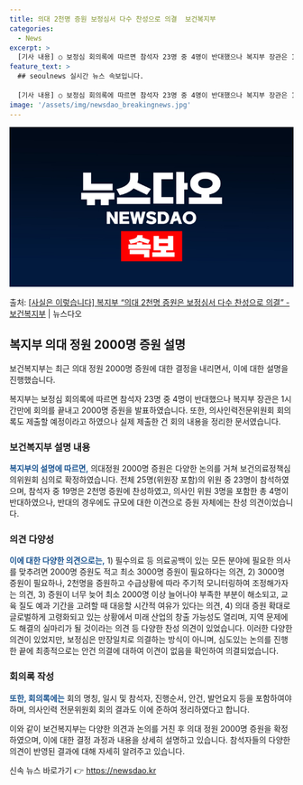 ```yaml
---
title: 의대 2천명 증원 보정심서 다수 찬성으로 의결  보건복지부
categories:
  - News
excerpt: >
  [기사 내용] ○ 보정심 회의록에 따르면 참석자 23명 중 4명이 반대했으나 복지부 장관은 1시간만에 회의를…
feature_text: >
  ## seoulnews 실시간 뉴스 속보입니다.

  [기사 내용] ○ 보정심 회의록에 따르면 참석자 23명 중 4명이 반대했으나 복지부 장관은 1시간만에 회의를…
image: '/assets/img/newsdao_breakingnews.jpg'
---
```


![뉴스다오 속보](/assets/img/newsdao_breakingnews.jpg)

<p>출처: <a href="https://newsdao.kr/3799" rel="dofollow">[사실은 이렇습니다] 복지부 “의대 2천명 증원은 보정심서 다수 찬성으로 의결” - 보건복지부</a> | 뉴스다오</p>

<h2 data-ke-size="size26">복지부 의대 정원 2000명 증원 설명</h2>
보건복지부는 최근 의대 정원 2000명 증원에 대한 결정을 내리면서, 이에 대한 설명을 진행했습니다.

<p data-ke-size="size16">복지부는 보정심 회의록에 따르면 참석자 23명 중 4명이 반대했으나 복지부 장관은 1시간만에 회의를 끝내고 2000명 증원을 발표하였습니다. 또한, 의사인력전문위원회 회의록도 제출할 예정이라고 하였으나 실제 제출한 건 회의 내용을 정리한 문서였습니다.</p>

<h3>보건복지부 설명 내용</h3>
<p data-ke-size="size16"><b><span style="color: #1a5490;">복지부의 설명에 따르면,</span></b> 의대정원 2000명 증원은 다양한 논의를 거쳐 보건의료정책심의위원회 심의로 확정하였습니다. 전체 25명(위원장 포함)의 위원 중 23명이 참석하였으며, 참석자 중 19명은 2천명 증원에 찬성하였고, 의사인 위원 3명을 포함한 총 4명이 반대하였으나, 반대의 경우에도 규모에 대한 이견으로 증원 자체에는 찬성 의견이었습니다.</p>

<h3>의견 다양성</h3>
<p data-ke-size="size16"><b><span style="color: #1a5490;">이에 대한 다양한 의견으로는,</span></b> 1) 필수의료 등 의료공백이 있는 모든 분야에 필요한 의사를 맞추려면 2000명 증원도 적고 최소 3000명 증원이 필요하다는 의견, 2) 3000명 증원이 필요하나, 2천명을 증원하고 수급상황에 따라 주기적 모니터링하여 조정해가자는 의견, 3) 증원이 너무 늦어 최소 2000명 이상 늘어나야 부족한 부분이 해소되고, 교육 질도 예과 기간을 고려할 때 대응할 시간적 여유가 있다는 의견, 4) 의대 증원 확대로 글로벌하게 고령화되고 있는 상황에서 미래 산업의 창출 가능성도 열리며, 지역 문제에도 해결의 실마리가 될 것이라는 의견 등 다양한 찬성 의견이 있었습니다. 이러한 다양한 의견이 있었지만, 보정심은 만장일치로 의결하는 방식이 아니며, 심도있는 논의를 진행한 끝에 최종적으로는 안건 의결에 대하여 이견이 없음을 확인하여 의결되었습니다.</p>

<h3>회의록 작성</h3>
<p data-ke-size="size16"><b><span style="color: #1a5490;">또한, 회의록에는</span></b> 회의 명칭, 일시 및 참석자, 진행순서, 안건, 발언요지 등을 포함하여야 하며, 의사인력 전문위원회 회의 결과도 이에 준하여 정리하였다고 합니다.</p>

<p data-ke-size="size16">이와 같이 보건복지부는 다양한 의견과 논의를 거친 후 의대 정원 2000명 증원을 확정하였으며, 이에 대한 결정 과정과 내용을 상세히 설명하고 있습니다. 참석자들의 다양한 의견이 반영된 결과에 대해 자세히 알려주고 있습니다.</p>

<p data-ke-size="size16"></p> 

신속 뉴스 바로가기 👉 <a href="https://newsdao.kr" rel="dofollow">https://newsdao.kr</a>


